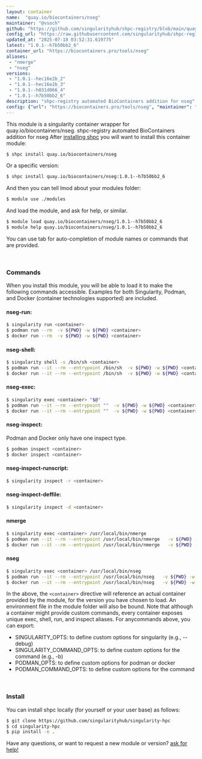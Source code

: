 ```yaml
---
layout: container
name:  "quay.io/biocontainers/nseg"
maintainer: "@vsoch"
github: "https://github.com/singularityhub/shpc-registry/blob/main/quay.io/biocontainers/nseg/container.yaml"
config_url: "https://raw.githubusercontent.com/singularityhub/shpc-registry/main/quay.io/biocontainers/nseg/container.yaml"
updated_at: "2025-07-18 03:52:31.619775"
latest: "1.0.1--h7b50bb2_6"
container_url: "https://biocontainers.pro/tools/nseg"
aliases:
 - "nmerge"
 - "nseg"
versions:
 - "1.0.1--hec16e2b_2"
 - "1.0.1--hec16e2b_3"
 - "1.0.1--h031d066_4"
 - "1.0.1--h7b50bb2_6"
description: "shpc-registry automated BioContainers addition for nseg"
config: {"url": "https://biocontainers.pro/tools/nseg", "maintainer": "@vsoch", "description": "shpc-registry automated BioContainers addition for nseg", "latest": {"1.0.1--h7b50bb2_6": "sha256:1cf544f09f6af77927a7b90403d22aba59a9f35250e019b2434ea4fb5936b9b8"}, "tags": {"1.0.1--hec16e2b_2": "sha256:ecb65fda2abb6f2e61debff988b14eaaecc09fa340e960b69a10fb3102b35af1", "1.0.1--hec16e2b_3": "sha256:0bdbbbaed595facafbdf0f9ab4ba264fda38febb9663e9b507ab0ea0e979f4fd", "1.0.1--h031d066_4": "sha256:7fc8b63329fe94d80458514e53699e17f9085349913a16868d4d3fd7f372cf3c", "1.0.1--h7b50bb2_6": "sha256:1cf544f09f6af77927a7b90403d22aba59a9f35250e019b2434ea4fb5936b9b8"}, "docker": "quay.io/biocontainers/nseg", "aliases": {"nmerge": "/usr/local/bin/nmerge", "nseg": "/usr/local/bin/nseg"}}
---
```


This module is a singularity container wrapper for quay.io/biocontainers/nseg.
shpc-registry automated BioContainers addition for nseg
After [installing shpc](#install) you will want to install this container module:


```bash
$ shpc install quay.io/biocontainers/nseg
```

Or a specific version:

```bash
$ shpc install quay.io/biocontainers/nseg:1.0.1--h7b50bb2_6
```

And then you can tell lmod about your modules folder:

```bash
$ module use ./modules
```

And load the module, and ask for help, or similar.

```bash
$ module load quay.io/biocontainers/nseg/1.0.1--h7b50bb2_6
$ module help quay.io/biocontainers/nseg/1.0.1--h7b50bb2_6
```

You can use tab for auto-completion of module names or commands that are provided.

<br>

### Commands

When you install this module, you will be able to load it to make the following commands accessible.
Examples for both Singularity, Podman, and Docker (container technologies supported) are included.

#### nseg-run:

```bash
$ singularity run <container>
$ podman run --rm  -v ${PWD} -w ${PWD} <container>
$ docker run --rm  -v ${PWD} -w ${PWD} <container>
```

#### nseg-shell:

```bash
$ singularity shell -s /bin/sh <container>
$ podman run --it --rm --entrypoint /bin/sh  -v ${PWD} -w ${PWD} <container>
$ docker run --it --rm --entrypoint /bin/sh  -v ${PWD} -w ${PWD} <container>
```

#### nseg-exec:

```bash
$ singularity exec <container> "$@"
$ podman run --it --rm --entrypoint ""  -v ${PWD} -w ${PWD} <container> "$@"
$ docker run --it --rm --entrypoint ""  -v ${PWD} -w ${PWD} <container> "$@"
```

#### nseg-inspect:

Podman and Docker only have one inspect type.

```bash
$ podman inspect <container>
$ docker inspect <container>
```

#### nseg-inspect-runscript:

```bash
$ singularity inspect -r <container>
```

#### nseg-inspect-deffile:

```bash
$ singularity inspect -d <container>
```


#### nmerge

```bash
$ singularity exec <container> /usr/local/bin/nmerge
$ podman run --it --rm --entrypoint /usr/local/bin/nmerge   -v ${PWD} -w ${PWD} <container> -c " $@"
$ docker run --it --rm --entrypoint /usr/local/bin/nmerge   -v ${PWD} -w ${PWD} <container> -c " $@"
```


#### nseg

```bash
$ singularity exec <container> /usr/local/bin/nseg
$ podman run --it --rm --entrypoint /usr/local/bin/nseg   -v ${PWD} -w ${PWD} <container> -c " $@"
$ docker run --it --rm --entrypoint /usr/local/bin/nseg   -v ${PWD} -w ${PWD} <container> -c " $@"
```



In the above, the `<container>` directive will reference an actual container provided
by the module, for the version you have chosen to load. An environment file in the
module folder will also be bound. Note that although a container
might provide custom commands, every container exposes unique exec, shell, run, and
inspect aliases. For anycommands above, you can export:

 - SINGULARITY_OPTS: to define custom options for singularity (e.g., --debug)
 - SINGULARITY_COMMAND_OPTS: to define custom options for the command (e.g., -b)
 - PODMAN_OPTS: to define custom options for podman or docker
 - PODMAN_COMMAND_OPTS: to define custom options for the command

<br>

### Install

You can install shpc locally (for yourself or your user base) as follows:

```bash
$ git clone https://github.com/singularityhub/singularity-hpc
$ cd singularity-hpc
$ pip install -e .
```

Have any questions, or want to request a new module or version? [ask for help!](https://github.com/singularityhub/singularity-hpc/issues)